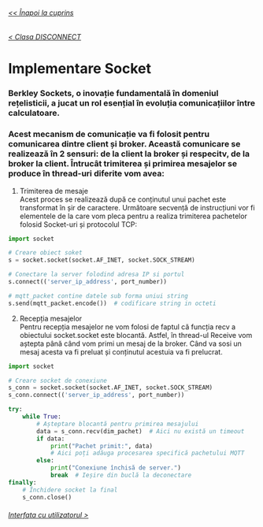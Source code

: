###### [<< Înapoi la cuprins](../Cuprins.md)
###### [< Clasa DISCONNECT](20.%20DISCONNECT.md)
# Implementare Socket
### Berkley Sockets, o inovație fundamentală în domeniul rețelisticii, a jucat un rol esențial în evoluția comunicațiilor între calculatoare.
### Acest mecanism de comunicație va fi folosit pentru comunicarea dintre client și broker. Această comunicare se realizează în 2 sensuri: de la client la broker și respecitv, de la broker la client. Întrucât trimiterea și primirea mesajelor se produce în thread-uri diferite vom avea:
1. Trimiterea de mesaje  
Acest proces se realizează după ce conținutul unui pachet este transformat în șir de caractere. Următoare secvență de instrucțiuni vor fi elementele de la care vom pleca pentru a realiza trimiterea pachetelor folosid Socket-uri și protocolul TCP:
```Python
import socket

# Creare obiect soket
s = socket.socket(socket.AF_INET, socket.SOCK_STREAM)

# Conectare la server folodind adresa IP si portul
s.connect(('server_ip_address', port_number))

# mqtt_packet contine datele sub forma uniui string
s.send(mqtt_packet.encode())  # codificare string in octeti
```
2. Recepția mesajelor  
Pentru recepția mesajelor ne vom folosi de faptul că funcția recv a obiectului socket.socket este blocantă. Astfel, în thread-ul Receive vom aștepta până când vom primi un mesaj de la broker. Când va sosi un mesaj acesta va fi preluat și conținutul acestuia va fi prelucrat.
```Python
import socket

# Creare socket de conexiune
s_conn = socket.socket(socket.AF_INET, socket.SOCK_STREAM)
s_conn.connect(('server_ip_address', port_number))

try:
    while True:
        # Așteptare blocantă pentru primirea mesajului
        data = s_conn.recv(dim_pachet)  # Aici nu există un timeout
        if data:
            print("Pachet primit:", data)
            # Aici poți adăuga procesarea specifică pachetului MQTT
        else:
            print("Conexiune închisă de server.")
            break  # Ieșire din buclă la deconectare
finally:
    # Închidere socket la final
    s_conn.close()
```
###### [Interfata cu utilizatorul >](22.%20Interfața%20cu%20utilizatorul.md)
